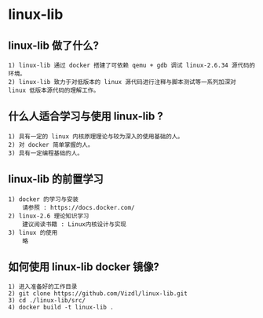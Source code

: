 # linux-lib
## linux-lib 做了什么?
    1) linux-lib 通过 docker 搭建了可依赖 qemu + gdb 调试 linux-2.6.34 源代码的环境。
    2) linux-lib 致力于对低版本的 linux 源代码进行注释与脚本测试等一系列加深对 linux 低版本源代码的理解工作。
## 什么人适合学习与使用 linux-lib ?
    1) 具有一定的 linux 内核原理理论与较为深入的使用基础的人。
    2) 对 docker 简单掌握的人。
    3) 具有一定编程基础的人。
## linux-lib 的前置学习
    1) docker 的学习与安装
        请参照 : https://docs.docker.com/
    2) linux-2.6 理论知识学习
        建议阅读书籍 : Linux内核设计与实现
    3) linux 的使用
        略
## 如何使用 linux-lib docker 镜像?
    1) 进入准备好的工作目录
    2) git clone https://github.com/Vizdl/linux-lib.git
    3) cd ./linux-lib/src/
    4) docker build -t linux-lib .